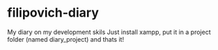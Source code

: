 # filipovich-diary
My diary on my development skils
Just install xampp, put it in a project folder (named diary_project) and thats it!
